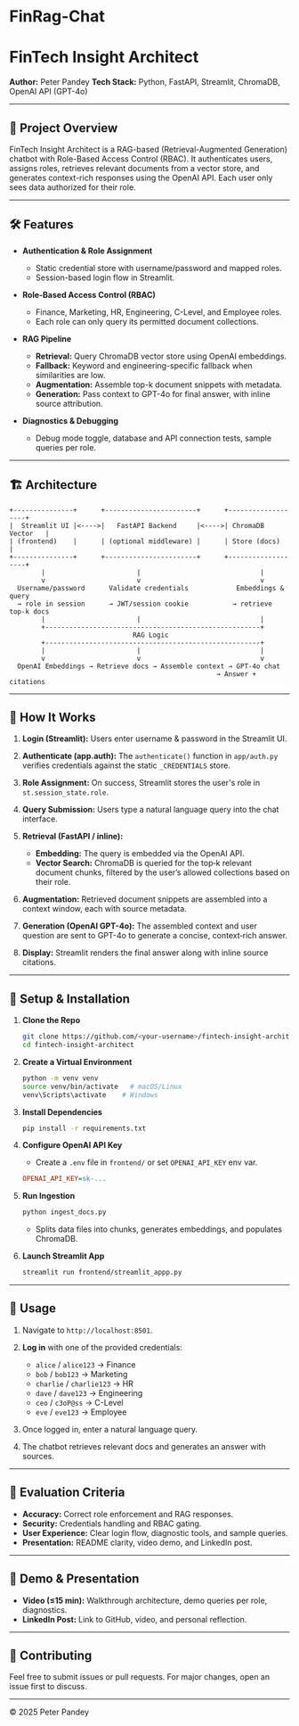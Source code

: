 ﻿# FinRag-Chat

<!-- README.md -->

# FinTech Insight Architect

**Author:** Peter Pandey
**Tech Stack:** Python, FastAPI, Streamlit, ChromaDB, OpenAI API (GPT-4o)

---

## 📖 Project Overview

FinTech Insight Architect is a RAG-based (Retrieval-Augmented Generation) chatbot with Role-Based Access Control (RBAC). It authenticates users, assigns roles, retrieves relevant documents from a vector store, and generates context-rich responses using the OpenAI API. Each user only sees data authorized for their role.

---

## 🛠️ Features

* **Authentication & Role Assignment**

  * Static credential store with username/password and mapped roles.
  * Session-based login flow in Streamlit.

* **Role-Based Access Control (RBAC)**

  * Finance, Marketing, HR, Engineering, C-Level, and Employee roles.
  * Each role can only query its permitted document collections.

* **RAG Pipeline**

  * **Retrieval:** Query ChromaDB vector store using OpenAI embeddings.
  * **Fallback:** Keyword and engineering-specific fallback when similarities are low.
  * **Augmentation:** Assemble top-k document snippets with metadata.
  * **Generation:** Pass context to GPT-4o for final answer, with inline source attribution.

* **Diagnostics & Debugging**

  * Debug mode toggle, database and API connection tests, sample queries per role.

---

## 🏗️ Architecture

```text
+---------------+      +-----------------------+      +-------------------+
|  Streamlit UI |<---->|   FastAPI Backend     |<---->| ChromaDB Vector   |
| (frontend)    |      | (optional middleware) |      | Store (docs)      |
+---------------+      +-----------------------+      +-------------------+
        |                       |                              |
        v                       v                              v
  Username/password      Validate credentials            Embeddings & query
  → role in session      → JWT/session cookie           → retrieve top-k docs
        |                       |                              |
        +------------------------------------------------------+    
                               RAG Logic
        +------------------------------------------------------+    
        |                       |                              |
        v                       v                              v
  OpenAI Embeddings → Retrieve docs → Assemble context → GPT-4o chat
                                                    → Answer + citations
```

---

## 🔎 How It Works

1. **Login (Streamlit):** Users enter username & password in the Streamlit UI.
2. **Authenticate (app.auth):** The `authenticate()` function in `app/auth.py` verifies credentials against the static `_CREDENTIALS` store.
3. **Role Assignment:** On success, Streamlit stores the user's role in `st.session_state.role`.
4. **Query Submission:** Users type a natural language query into the chat interface.
5. **Retrieval (FastAPI / inline):**

   * **Embedding:** The query is embedded via the OpenAI API.
   * **Vector Search:** ChromaDB is queried for the top‑k relevant document chunks, filtered by the user’s allowed collections based on their role.
6. **Augmentation:** Retrieved document snippets are assembled into a context window, each with source metadata.
7. **Generation (OpenAI GPT-4o):** The assembled context and user question are sent to GPT-4o to generate a concise, context‑rich answer.
8. **Display:** Streamlit renders the final answer along with inline source citations.

---

## 🚀 Setup & Installation

1. **Clone the Repo**

   ```bash
   git clone https://github.com/<your-username>/fintech-insight-architect.git
   cd fintech-insight-architect
   ```

2. **Create a Virtual Environment**

   ```bash
   python -m venv venv
   source venv/bin/activate   # macOS/Linux
   venv\Scripts\activate    # Windows
   ```

3. **Install Dependencies**

   ```bash
   pip install -r requirements.txt
   ```

4. **Configure OpenAI API Key**

   * Create a `.env` file in `frontend/` or set `OPENAI_API_KEY` env var.

   ```ini
   OPENAI_API_KEY=sk-...
   ```

5. **Run Ingestion**

   ```bash
   python ingest_docs.py
   ```

   * Splits data files into chunks, generates embeddings, and populates ChromaDB.

6. **Launch Streamlit App**

   ```bash
   streamlit run frontend/streamlit_appp.py
   ```

---

## 🔧 Usage

1. Navigate to `http://localhost:8501`.

2. **Log in** with one of the provided credentials:

   * `alice` / `alice123` → Finance
   * `bob` / `bob123` → Marketing
   * `charlie` / `charlie123` → HR
   * `dave` / `dave123` → Engineering
   * `ceo` / `c3oP@ss` → C-Level
   * `eve` / `eve123` → Employee

3. Once logged in, enter a natural language query.

4. The chatbot retrieves relevant docs and generates an answer with sources.

---

## 📝 Evaluation Criteria

* **Accuracy:** Correct role enforcement and RAG responses.
* **Security:** Credentials handling and RBAC gating.
* **User Experience:** Clear login flow, diagnostic tools, and sample queries.
* **Presentation:** README clarity, video demo, and LinkedIn post.

---

## 🎥 Demo & Presentation

* **Video (≤15 min):** Walkthrough architecture, demo queries per role, diagnostics.
* **LinkedIn Post:** Link to GitHub, video, and personal reflection.

---

## 🤝 Contributing

Feel free to submit issues or pull requests. For major changes, open an issue first to discuss.

---

© 2025 Peter Pandey
